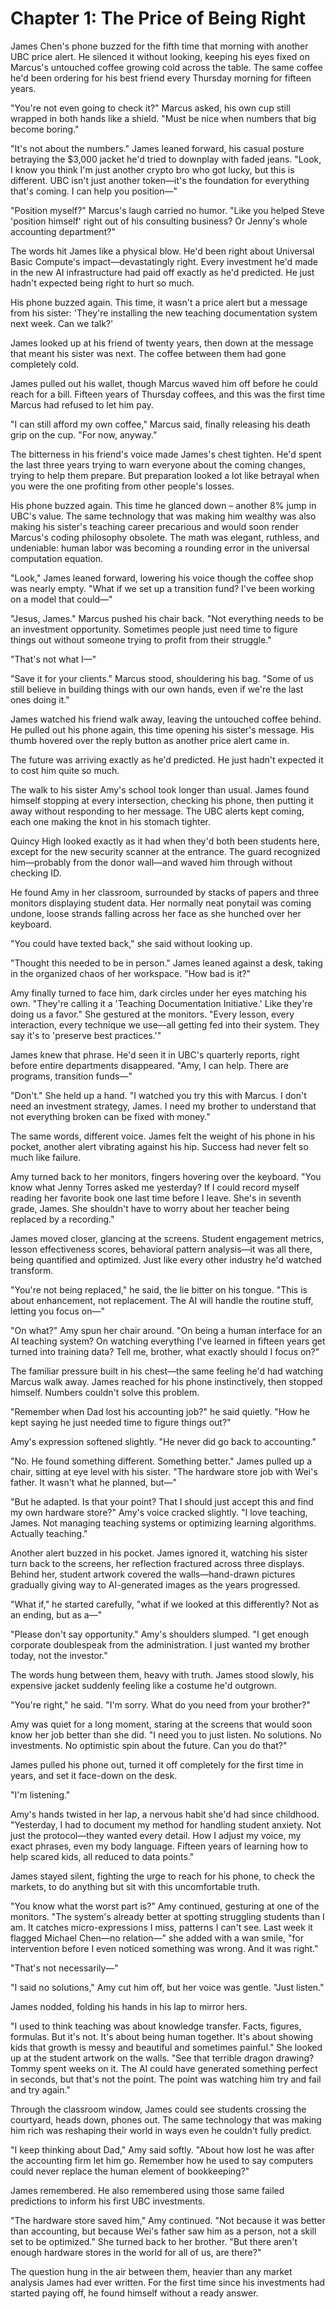 # Chapter 1: The Price of Being Right

James Chen's phone buzzed for the fifth time that morning with another UBC price alert. He silenced it without looking, keeping his eyes fixed on Marcus's untouched coffee growing cold across the table. The same coffee he'd been ordering for his best friend every Thursday morning for fifteen years.

"You're not even going to check it?" Marcus asked, his own cup still wrapped in both hands like a shield. "Must be nice when numbers that big become boring."

"It's not about the numbers." James leaned forward, his casual posture betraying the $3,000 jacket he'd tried to downplay with faded jeans. "Look, I know you think I'm just another crypto bro who got lucky, but this is different. UBC isn't just another token—it's the foundation for everything that's coming. I can help you position—"

"Position myself?" Marcus's laugh carried no humor. "Like you helped Steve 'position himself' right out of his consulting business? Or Jenny's whole accounting department?"

The words hit James like a physical blow. He'd been right about Universal Basic Compute's impact—devastatingly right. Every investment he'd made in the new AI infrastructure had paid off exactly as he'd predicted. He just hadn't expected being right to hurt so much.

His phone buzzed again. This time, it wasn't a price alert but a message from his sister: 'They're installing the new teaching documentation system next week. Can we talk?'

James looked up at his friend of twenty years, then down at the message that meant his sister was next. The coffee between them had gone completely cold.

James pulled out his wallet, though Marcus waved him off before he could reach for a bill. Fifteen years of Thursday coffees, and this was the first time Marcus had refused to let him pay.

"I can still afford my own coffee," Marcus said, finally releasing his death grip on the cup. "For now, anyway."

The bitterness in his friend's voice made James's chest tighten. He'd spent the last three years trying to warn everyone about the coming changes, trying to help them prepare. But preparation looked a lot like betrayal when you were the one profiting from other people's losses.

His phone buzzed again. This time he glanced down – another 8% jump in UBC's value. The same technology that was making him wealthy was also making his sister's teaching career precarious and would soon render Marcus's coding philosophy obsolete. The math was elegant, ruthless, and undeniable: human labor was becoming a rounding error in the universal computation equation.

"Look," James leaned forward, lowering his voice though the coffee shop was nearly empty. "What if we set up a transition fund? I've been working on a model that could—"

"Jesus, James." Marcus pushed his chair back. "Not everything needs to be an investment opportunity. Sometimes people just need time to figure things out without someone trying to profit from their struggle."

"That's not what I—"

"Save it for your clients." Marcus stood, shouldering his bag. "Some of us still believe in building things with our own hands, even if we're the last ones doing it."

James watched his friend walk away, leaving the untouched coffee behind. He pulled out his phone again, this time opening his sister's message. His thumb hovered over the reply button as another price alert came in.

The future was arriving exactly as he'd predicted. He just hadn't expected it to cost him quite so much.

The walk to his sister Amy's school took longer than usual. James found himself stopping at every intersection, checking his phone, then putting it away without responding to her message. The UBC alerts kept coming, each one making the knot in his stomach tighter.

Quincy High looked exactly as it had when they'd both been students here, except for the new security scanner at the entrance. The guard recognized him—probably from the donor wall—and waved him through without checking ID.

He found Amy in her classroom, surrounded by stacks of papers and three monitors displaying student data. Her normally neat ponytail was coming undone, loose strands falling across her face as she hunched over her keyboard.

"You could have texted back," she said without looking up.

"Thought this needed to be in person." James leaned against a desk, taking in the organized chaos of her workspace. "How bad is it?"

Amy finally turned to face him, dark circles under her eyes matching his own. "They're calling it a 'Teaching Documentation Initiative.' Like they're doing us a favor." She gestured at the monitors. "Every lesson, every interaction, every technique we use—all getting fed into their system. They say it's to 'preserve best practices.'"

James knew that phrase. He'd seen it in UBC's quarterly reports, right before entire departments disappeared. "Amy, I can help. There are programs, transition funds—"

"Don't." She held up a hand. "I watched you try this with Marcus. I don't need an investment strategy, James. I need my brother to understand that not everything broken can be fixed with money."

The same words, different voice. James felt the weight of his phone in his pocket, another alert vibrating against his hip. Success had never felt so much like failure.

Amy turned back to her monitors, fingers hovering over the keyboard. "You know what Jenny Torres asked me yesterday? If I could record myself reading her favorite book one last time before I leave. She's in seventh grade, James. She shouldn't have to worry about her teacher being replaced by a recording."

James moved closer, glancing at the screens. Student engagement metrics, lesson effectiveness scores, behavioral pattern analysis—it was all there, being quantified and optimized. Just like every other industry he'd watched transform.

"You're not being replaced," he said, the lie bitter on his tongue. "This is about enhancement, not replacement. The AI will handle the routine stuff, letting you focus on—"

"On what?" Amy spun her chair around. "On being a human interface for an AI teaching system? On watching everything I've learned in fifteen years get turned into training data? Tell me, brother, what exactly should I focus on?"

The familiar pressure built in his chest—the same feeling he'd had watching Marcus walk away. James reached for his phone instinctively, then stopped himself. Numbers couldn't solve this problem.

"Remember when Dad lost his accounting job?" he said quietly. "How he kept saying he just needed time to figure things out?"

Amy's expression softened slightly. "He never did go back to accounting."

"No. He found something different. Something better." James pulled up a chair, sitting at eye level with his sister. "The hardware store job with Wei's father. It wasn't what he planned, but—"

"But he adapted. Is that your point? That I should just accept this and find my own hardware store?" Amy's voice cracked slightly. "I love teaching, James. Not managing teaching systems or optimizing learning algorithms. Actually teaching."

Another alert buzzed in his pocket. James ignored it, watching his sister turn back to the screens, her reflection fractured across three displays. Behind her, student artwork covered the walls—hand-drawn pictures gradually giving way to AI-generated images as the years progressed.

"What if," he started carefully, "what if we looked at this differently? Not as an ending, but as a—"

"Please don't say opportunity." Amy's shoulders slumped. "I get enough corporate doublespeak from the administration. I just wanted my brother today, not the investor."

The words hung between them, heavy with truth. James stood slowly, his expensive jacket suddenly feeling like a costume he'd outgrown.

"You're right," he said. "I'm sorry. What do you need from your brother?"

Amy was quiet for a long moment, staring at the screens that would soon know her job better than she did. "I need you to just listen. No solutions. No investments. No optimistic spin about the future. Can you do that?"

James pulled his phone out, turned it off completely for the first time in years, and set it face-down on the desk.

"I'm listening."

Amy's hands twisted in her lap, a nervous habit she'd had since childhood. "Yesterday, I had to document my method for handling student anxiety. Not just the protocol—they wanted every detail. How I adjust my voice, my exact phrases, even my body language. Fifteen years of learning how to help scared kids, all reduced to data points."

James stayed silent, fighting the urge to reach for his phone, to check the markets, to do anything but sit with this uncomfortable truth.

"You know what the worst part is?" Amy continued, gesturing at one of the monitors. "The system's already better at spotting struggling students than I am. It catches micro-expressions I miss, patterns I can't see. Last week it flagged Michael Chen—no relation—" she added with a wan smile, "for intervention before I even noticed something was wrong. And it was right."

"That's not necessarily—"

"I said no solutions," Amy cut him off, but her voice was gentle. "Just listen."

James nodded, folding his hands in his lap to mirror hers.

"I used to think teaching was about knowledge transfer. Facts, figures, formulas. But it's not. It's about being human together. It's about showing kids that growth is messy and beautiful and sometimes painful." She looked up at the student artwork on the walls. "See that terrible dragon drawing? Tommy spent weeks on it. The AI could have generated something perfect in seconds, but that's not the point. The point was watching him try and fail and try again."

Through the classroom window, James could see students crossing the courtyard, heads down, phones out. The same technology that was making him rich was reshaping their world in ways even he couldn't fully predict.

"I keep thinking about Dad," Amy said softly. "About how lost he was after the accounting firm let him go. Remember how he used to say computers could never replace the human element of bookkeeping?"

James remembered. He also remembered using those same failed predictions to inform his first UBC investments.

"The hardware store saved him," Amy continued. "Not because it was better than accounting, but because Wei's father saw him as a person, not a skill set to be optimized." She turned back to her brother. "But there aren't enough hardware stores in the world for all of us, are there?"

The question hung in the air between them, heavier than any market analysis James had ever written. For the first time since his investments had started paying off, he found himself without a ready answer.
